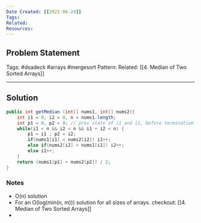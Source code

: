 ```yaml
---
Date Created: [[2022-06-24]]
Tags: 
Related: 
Resources: 
---
```


## Problem Statement


Tags:  #dsadeck  #arrays #mergesort
Pattern: 
Related: [[4. Median of Two Sorted Arrays]]

---

## Solution
``` java
public int getMedian (int[] nums1, int[] nums2){
	int i1 = 0, i2 = 0, n = nums1.length;
	int p1 = 0, p2 = 0; // prev state of i1 and i2, before termination condition is reached
	while(i1 < n && i2 < n && i1 + i2 < n) {
		p1 = i1 ; p2 = i2;
		if(nums1[i1] < nums2[i2]) i1++;
		else if(nums2[i2] < nums1[i1]) i2++;
		else i1++;
	}
	return (nums1[p1] + nums2[p2]) / 2;
}
```

### Notes
- O(n) solution
- For an O(log(min(n, m))) solution for all sizes of arrays. checkout: [[4. Median of Two Sorted Arrays]] 
- 